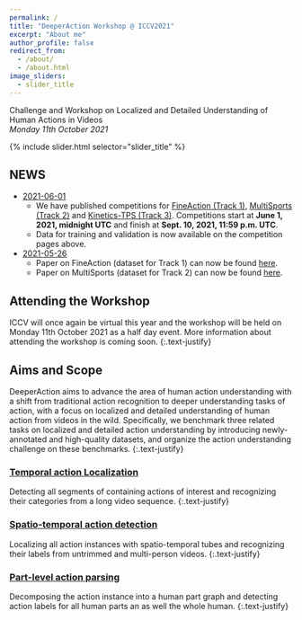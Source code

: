 ```yaml
---
permalink: /
title: "DeeperAction Workshop @ ICCV2021"
excerpt: "About me"
author_profile: false
redirect_from: 
  - /about/
  - /about.html
image_sliders:
  - slider_title
---
```

Challenge and Workshop on Localized and Detailed Understanding of Human Actions in Videos<br>
*Monday 11th October 2021*

{% include slider.html selector="slider_title" %}

## NEWS

- <u>2021-06-01</u><br>
  - We have published competitions for <a href="https://competitions.codalab.org/competitions/32363?secret_key=b1c97675-29b9-4231-b3e4-faed47501214">FineAction (Track 1)</a>, <a href="https://competitions.codalab.org/competitions/32066">MultiSports (Track 2)</a> and <a href="https://competitions.codalab.org/competitions/32360?secret_key=fcd9a59a-d221-4e21-a7de-a85302d3848c">Kinetics-TPS (Track 3)</a>. Competitions start at <b>June 1, 2021, midnight UTC</b> and finish at <b>Sept. 10, 2021, 11:59 p.m. UTC</b>.
  - Data for training and validation is now available on the competition pages above.
- <u>2021-05-26</u><br>
  - Paper on FineAction (dataset for Track 1) can now be found <a href="https://arxiv.org/abs/2105.11107">here</a>.<br>
  - Paper on MultiSports (dataset for Track 2) can now be found <a href="https://arxiv.org/abs/2105.07404">here</a>.

## Attending the Workshop

ICCV will once again be virtual this year and the workshop will be held on Monday 11th October 2021 as a half day event. More information about attending the workshop is coming soon.
{:.text-justify}

## Aims and Scope

DeeperAction aims to advance the area of human action understanding with a shift from traditional action recognition to deeper understanding tasks of action, with a focus on localized and detailed understanding of human action from videos in the wild. Specifically, we benchmark three related tasks on localized and detailed action understanding by introducing newly-annotated and high-quality datasets, and organize the action understanding challenge on these benchmarks. 
{:.text-justify}

### [Temporal action Localization](https://deeperaction.github.io/fineaction "Tracks1-FineAction")
Detecting all segments of containing actions of interest and recognizing their categories from a long video sequence. 
{:.text-justify}

### [Spatio-temporal action detection](https://deeperaction.github.io/multisports "Tracks2-MultiSports")
Localizing all action instances with spatio-temporal tubes and recognizing their labels from untrimmed and multi-person videos. 
{:.text-justify}

### [Part-level action parsing](https://deeperaction.github.io/kineticstps "Tracks3-Kinetics-TPS")
<!-- (/tracks/3-kineticstps/) -->

Decomposing the action instance into a human part graph and detecting action labels for all human parts an as well the whole human.
{:.text-justify}
